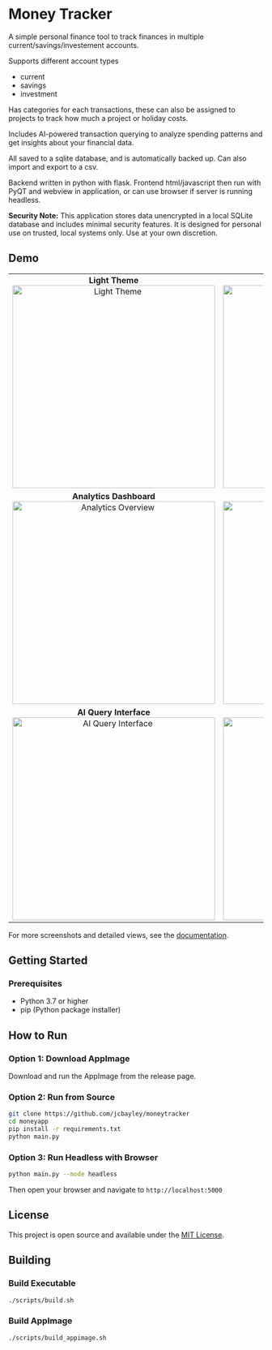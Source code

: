 # Money Tracker

A simple personal finance tool to track finances in multiple current/savings/investement accounts.

Supports different account types
 - current
 - savings
 - investment

 Has categories for each transactions, these can also be assigned to projects to track how much a project or holiday costs.

 Includes AI-powered transaction querying to analyze spending patterns and get insights about your financial data.

 All saved to a sqlite database, and is automatically backed up. Can also import and export to a csv. 

Backend written in python with flask.
Frontend html/javascript then run with PyQT and webview in application, or can use browser if server is running headless.

**Security Note:** This application stores data unencrypted in a local SQLite database and includes minimal security features. It is designed for personal use on trusted, local systems only. Use at your own discretion.

## Demo

<div align="center">
  <table>
    <tr>
      <td align="center">
        <b>Light Theme</b><br>
        <img src="docs/transactions_light.png" alt="Light Theme" width="400">
      </td>
      <td align="center">
        <b>Dark Theme</b><br>
        <img src="docs/transactions.png" alt="Dark Theme" width="400">
      </td>
    </tr>
    <tr>
      <td align="center">
        <b>Analytics Dashboard</b><br>
        <img src="docs/analytics1.png" alt="Analytics Overview" width="400">
      </td>
      <td align="center">
        <b>Extended Analytics</b><br>
        <img src="docs/analytics2.png" alt="Extended Analytics" width="400">
      </td>
    </tr>
    <tr>
      <td align="center">
        <b>AI Query Interface</b><br>
        <img src="docs/ai-query.png" alt="AI Query Interface" width="400">
      </td>
      <td align="center">
        <b>AI Query Response</b><br>
        <img src="docs/ai-query-return.png" alt="AI Query Response" width="400">
      </td>
    </tr>
  </table>
</div>

For more screenshots and detailed views, see the [documentation](docs/README.md).

## Getting Started

### Prerequisites
- Python 3.7 or higher
- pip (Python package installer)

## How to Run

### Option 1: Download AppImage
Download and run the AppImage from the release page.

### Option 2: Run from Source
```bash
git clone https://github.com/jcbayley/moneytracker
cd moneyapp
pip install -r requirements.txt
python main.py
```

### Option 3: Run Headless with Browser
```bash
python main.py --mode headless
```
Then open your browser and navigate to `http://localhost:5000`

## License

This project is open source and available under the [MIT License](LICENSE).

## Building

### Build Executable
```bash
./scripts/build.sh
```

### Build AppImage
```bash
./scripts/build_appimage.sh
```

